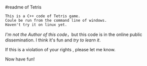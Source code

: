 #readme of Tetris

    This is a C++ code of Tetris game.
    Coule be run from the command line of windows.
    Haven't try it on linux yet.

*I'm not the Author of this code*，but this code is in the online public dissemination.
I think it's fun and *try to learn it*.

If this is a violation of your rights , please let me know.

Now have fun!